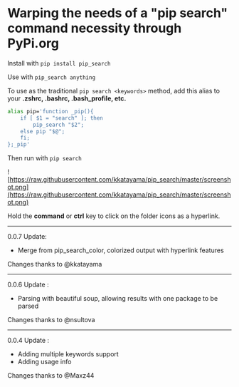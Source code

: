 # Warping the needs of a "pip search" command necessity through PyPi.org 
Install with `pip install pip_search`

Use with `pip_search anything`

To use as the traditional `pip search <keywords>` method, add this alias to your **.zshrc, .bashrc, .bash_profile, etc.**
```bash
alias pip='function _pip(){
    if [ $1 = "search" ]; then
        pip_search "$2";
    else pip "$@";
    fi;
};_pip'

```
Then run with `pip search`

![https://raw.githubusercontent.com/kkatayama/pip_search/master/screenshot.png](https://raw.githubusercontent.com/kkatayama/pip_search/master/screenshot.png)

Hold the **command** or **ctrl** key to click on the folder icons as a hyperlink.


---
0.0.7 Update:
- Merge from pip_search_color, colorized output with hyperlink features

Changes thanks to @kkatayama

---
0.0.6 Update : 
- Parsing with beautiful soup, allowing results with one package to be parsed

Changes thanks to @nsultova

---
0.0.4 Update : 
- Adding multiple keywords support
- Adding usage info

Changes thanks to @Maxz44
